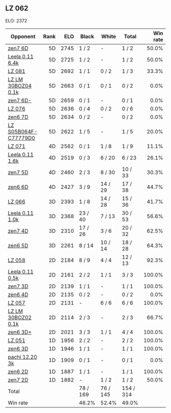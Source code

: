 ## LZ 062 ##

ELO: 2372

Opponent | Rank | ELO | Black | White | Total | Win rate
---------|-----:|----:|-------|-------|-------|-------:
[zen7 6D](zen7%206D.md) | 5D | 2745 | 1 / 2 | - | 1 / 2 | 50.0%
[Leela 0.11 6.4k](Leela%200.11%206.4k.md) | 5D | 2725 | 1 / 2 | - | 1 / 2 | 50.0%
[LZ 081](LZ%20081.md) | 5D | 2692 | 1 / 1 | 0 / 2 | 1 / 3 | 33.3%
[LZ LM 30BOZ04 0.1k](LZ%20LM%2030BOZ04%200.1k.md) | 5D | 2663 | 0 / 1 | 0 / 1 | 0 / 2 | 0.0%
[zen7 6D-](zen7%206D-.md) | 5D | 2659 | 0 / 1 | - | 0 / 1 | 0.0%
[LZ 076](LZ%20076.md) | 5D | 2636 | 0 / 4 | 0 / 2 | 0 / 6 | 0.0%
[zen6 7D](zen6%207D.md) | 5D | 2634 | 0 / 2 | - | 0 / 2 | 0.0%
[LZ S05B064F-C77779D0](LZ%20S05B064F-C77779D0.md) | 5D | 2622 | 1 / 5 | - | 1 / 5 | 20.0%
[LZ 071](LZ%20071.md) | 4D | 2562 | 0 / 1 | 1 / 8 | 1 / 9 | 11.1%
[Leela 0.11 1.6k](Leela%200.11%201.6k.md) | 4D | 2519 | 0 / 3 | 6 / 20 | 6 / 23 | 26.1%
[zen7 5D](zen7%205D.md) | 4D | 2460 | 2 / 3 | 8 / 30 | 10 / 33 | 30.3%
[zen6 6D](zen6%206D.md) | 4D | 2427 | 3 / 9 | 14 / 29 | 17 / 38 | 44.7%
[LZ 066](LZ%20066.md) | 3D | 2393 | 1 / 8 | 14 / 28 | 15 / 36 | 41.7%
[Leela 0.11 1.0k](Leela%200.11%201.0k.md) | 3D | 2368 | 23 / 40 | 7 / 13 | 30 / 53 | 56.6%
[zen7 4D](zen7%204D.md) | 3D | 2310 | 17 / 26 | 3 / 6 | 20 / 32 | 62.5%
[zen6 5D](zen6%205D.md) | 3D | 2261 | 8 / 14 | 10 / 14 | 18 / 28 | 64.3%
[LZ 058](LZ%20058.md) | 2D | 2184 | 8 / 9 | 4 / 4 | 12 / 13 | 92.3%
[Leela 0.11 0.5k](Leela%200.11%200.5k.md) | 2D | 2161 | 2 / 2 | 1 / 1 | 3 / 3 | 100.0%
[zen7 3D](zen7%203D.md) | 2D | 2139 | 1 / 1 | - | 1 / 1 | 100.0%
[zen6 4D](zen6%204D.md) | 2D | 2135 | 0 / 2 | - | 0 / 2 | 0.0%
[LZ 057](LZ%20057.md) | 2D | 2131 | - | 6 / 6 | 6 / 6 | 100.0%
[LZ LM 30BOZ02 0.1k](LZ%20LM%2030BOZ02%200.1k.md) | 2D | 2114 | 2 / 3 | - | 2 / 3 | 66.7%
[zen6 3D+](zen6%203D+.md) | 2D | 2021 | 3 / 3 | 1 / 1 | 4 / 4 | 100.0%
[LZ 051](LZ%20051.md) | 1D | 1956 | 2 / 2 | - | 2 / 2 | 100.0%
[zen6 3D](zen6%203D.md) | 1D | 1946 | 1 / 1 | - | 1 / 1 | 100.0%
[pachi 12.20 3k](pachi%2012.20%203k.md) | 1D | 1909 | 0 / 1 | - | 0 / 1 | 0.0%
[zen6 2D](zen6%202D.md) | 1D | 1887 | 1 / 1 | - | 1 / 1 | 100.0%
[zen7 2D](zen7%202D.md) | 1D | 1882 | - | 1 / 2 | 1 / 2 | 50.0%
Total | | | 78 / 169 | 76 / 145 | 154 / 314 | 
Win rate| | | 46.2% | 52.4% | 49.0% | 
